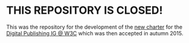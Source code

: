 # THIS REPOSITORY IS CLOSED!

This was the repository for the development of the [new charter](http://w3c.github.io/dpub-charter/index.html) for the [Digital Publishing IG @ W3C](http://www.w3.org/dpub/IG) which was then accepted in autumn 2015. 

